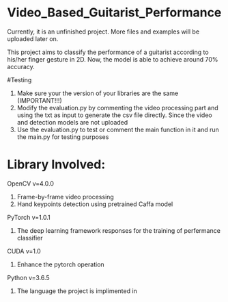 # Video_Based_Guitarist_Performance

Currently, it is an unfinished project. More files and examples will be uploaded later on.

This project aims to classify the performance of a guitarist according to his/her finger gesture in 2D. Now, the model is able to achieve around 70% accuracy.

#Testing

1. Make sure your the version of your libraries are the same (IMPORTANT!!!)
2. Modify the evaluation.py by commenting the video processing part and using the txt as input to generate the csv file directly. Since the video and detection models are not uploaded
3. Use the evaluation.py to test or comment the main function in it and run the main.py for testing purposes

# Library Involved:

OpenCV v=4.0.0
1. Frame-by-frame video processing
2. Hand keypoints detection using pretrained Caffa model

PyTorch v=1.0.1
1. The deep learning framework responses for the training of perfermance classifier

CUDA v=1.0
1. Enhance the pytorch operation 

Python v=3.6.5
1. The language the project is implimented in 
